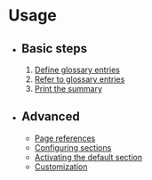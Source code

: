 # Usage

<div class="grid cards" markdown>

-   ## Basic steps

    1. [Define glossary entries](definition.md)
    2. [Refer to glossary entries](definition.md)
    3. [Print the summary](definition.md)

-   ## Advanced

    -   [Page references](pagerefs.md)
    -   [Configuring sections](sections.md)
    -   [Activating the default section](default.md)
    -   [Customization](customization.md)

</div>
